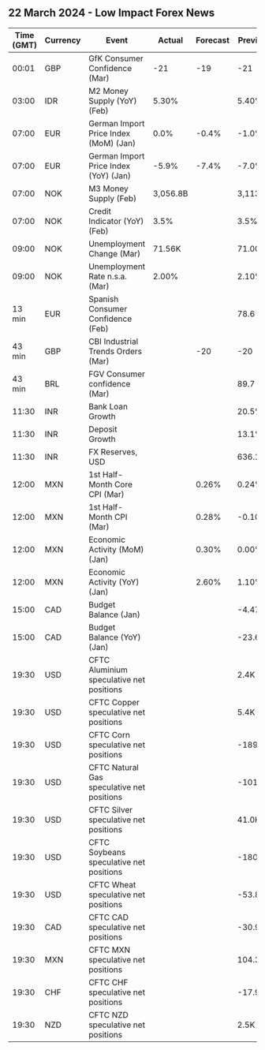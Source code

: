 ## 22 March 2024 - Low Impact Forex News

| Time (GMT) | Currency | Event | Actual | Forecast | Previous |
|------|----------|-------|--------|----------|----------|
| 00:01 | GBP | GfK Consumer Confidence (Mar) | -21 | -19 | -21 |
| 03:00 | IDR | M2 Money Supply (YoY) (Feb) | 5.30% |  | 5.40% |
| 07:00 | EUR | German Import Price Index (MoM) (Jan) | 0.0% | -0.4% | -1.0% |
| 07:00 | EUR | German Import Price Index (YoY) (Jan) | -5.9% | -7.4% | -7.0% |
| 07:00 | NOK | M3 Money Supply (Feb) | 3,056.8B |  | 3,113.7B |
| 07:00 | NOK | Credit Indicator (YoY) (Feb) | 3.5% |  | 3.5% |
| 09:00 | NOK | Unemployment Change (Mar) | 71.56K |  | 71.00K |
| 09:00 | NOK | Unemployment Rate n.s.a. (Mar) | 2.00% |  | 2.10% |
| 13 min | EUR | Spanish Consumer Confidence (Feb) |  |  | 78.6 |
| 43 min | GBP | CBI Industrial Trends Orders (Mar) |  | -20 | -20 |
| 43 min | BRL | FGV Consumer confidence (Mar) |  |  | 89.7 |
| 11:30 | INR | Bank Loan Growth |  |  | 20.5% |
| 11:30 | INR | Deposit Growth |  |  | 13.1% |
| 11:30 | INR | FX Reserves, USD |  |  | 636.10B |
| 12:00 | MXN | 1st Half-Month Core CPI (Mar) |  | 0.26% | 0.24% |
| 12:00 | MXN | 1st Half-Month CPI (Mar) |  | 0.28% | -0.10% |
| 12:00 | MXN | Economic Activity (MoM) (Jan) |  | 0.30% | 0.00% |
| 12:00 | MXN | Economic Activity (YoY) (Jan) |  | 2.60% | 1.10% |
| 15:00 | CAD | Budget Balance (Jan) |  |  | -4.47B |
| 15:00 | CAD | Budget Balance (YoY) (Jan) |  |  | -23.61B |
| 19:30 | USD | CFTC Aluminium speculative net positions |  |  | 2.4K |
| 19:30 | USD | CFTC Copper speculative net positions |  |  | 5.4K |
| 19:30 | USD | CFTC Corn speculative net positions |  |  | -189.0K |
| 19:30 | USD | CFTC Natural Gas speculative net positions |  |  | -101.5K |
| 19:30 | USD | CFTC Silver speculative net positions |  |  | 41.0K |
| 19:30 | USD | CFTC Soybeans speculative net positions |  |  | -180.4K |
| 19:30 | USD | CFTC Wheat speculative net positions |  |  | -53.8K |
| 19:30 | CAD | CFTC CAD speculative net positions |  |  | -30.9K |
| 19:30 | MXN | CFTC MXN speculative net positions |  |  | 104.3K |
| 19:30 | CHF | CFTC CHF speculative net positions |  |  | -17.9K |
| 19:30 | NZD | CFTC NZD speculative net positions |  |  | 2.5K |
